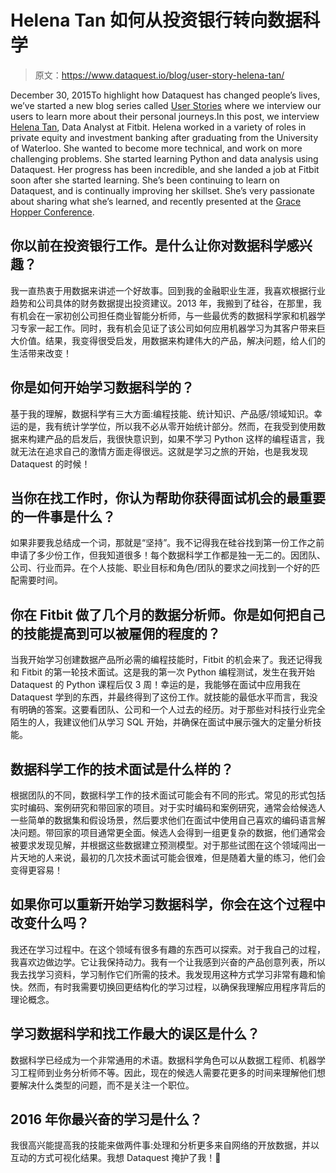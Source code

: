 # Helena Tan 如何从投资银行转向数据科学

> 原文：<https://www.dataquest.io/blog/user-story-helena-tan/>

December 30, 2015To highlight how Dataquest has changed people’s lives, we’ve started a new blog series called [User Stories](https://www.dataquest.io/blog/topics/student-stories/) where we interview our users to learn more about their personal journeys.In this post, we interview [Helena Tan](https://www.linkedin.com/in/helenatan), Data Analyst at Fitbit. Helena worked in a variety of roles in private equity and investment banking after graduating from the University of Waterloo. She wanted to become more technical, and work on more challenging problems. She started learning Python and data analysis using Dataquest. Her progress has been incredible, and she landed a job at Fitbit soon after she started learning. She’s been continuing to learn on Dataquest, and is continually improving her skillset. She’s very passionate about sharing what she’s learned, and recently presented at the [Grace Hopper Conference](https://en.wikipedia.org/wiki/Grace_Hopper_Celebration_of_Women_in_Computing).

## 你以前在投资银行工作。是什么让你对数据科学感兴趣？

我一直热衷于用数据来讲述一个好故事。回到我的金融职业生涯，我喜欢根据行业趋势和公司具体的财务数据提出投资建议。2013 年，我搬到了硅谷，在那里，我有机会在一家初创公司担任商业智能分析师，与一些最优秀的数据科学家和机器学习专家一起工作。同时，我有机会见证了该公司如何应用机器学习为其客户带来巨大价值。结果，我变得很受启发，用数据来构建伟大的产品，解决问题，给人们的生活带来改变！

## 你是如何开始学习数据科学的？

基于我的理解，数据科学有三大方面:编程技能、统计知识、产品感/领域知识。幸运的是，我有统计学学位，所以我不必从零开始统计部分。然而，在我受到使用数据来构建产品的启发后，我很快意识到，如果不学习 Python 这样的编程语言，我就无法在追求自己的激情方面走得很远。这就是学习之旅的开始，也是我发现 Dataquest 的时候！

## 当你在找工作时，你认为帮助你获得面试机会的最重要的一件事是什么？

如果非要我总结成一个词，那就是“坚持”。我不记得我在硅谷找到第一份工作之前申请了多少份工作，但我知道很多！每个数据科学工作都是独一无二的。因团队、公司、行业而异。在个人技能、职业目标和角色/团队的要求之间找到一个好的匹配需要时间。

## 你在 Fitbit 做了几个月的数据分析师。你是如何把自己的技能提高到可以被雇佣的程度的？

当我开始学习创建数据产品所必需的编程技能时，Fitbit 的机会来了。我还记得我和 Fitbit 的第一轮技术面试。这是我的第一次 Python 编程测试，发生在我开始 Dataquest 的 Python 课程后仅 3 周！幸运的是，我能够在面试中应用我在 Dataquest 学到的东西，并最终得到了这份工作。就技能的最低水平而言，我没有明确的答案。这要看团队、公司和一个人过去的经历。对于那些对科技行业完全陌生的人，我建议他们从学习 SQL 开始，并确保在面试中展示强大的定量分析技能。

## 数据科学工作的技术面试是什么样的？

根据团队的不同，数据科学工作的技术面试可能会有不同的形式。常见的形式包括实时编码、案例研究和带回家的项目。对于实时编码和案例研究，通常会给候选人一些简单的数据集和假设场景，然后要求他们在面试中使用自己喜欢的编码语言解决问题。带回家的项目通常更全面。候选人会得到一组更复杂的数据，他们通常会被要求发现见解，并根据这些数据建立预测模型。对于那些试图在这个领域闯出一片天地的人来说，最初的几次技术面试可能会很难，但是随着大量的练习，他们会变得更容易！

## 如果你可以重新开始学习数据科学，你会在这个过程中改变什么吗？

我还在学习过程中。在这个领域有很多有趣的东西可以探索。对于我自己的过程，我喜欢边做边学。它让我保持动力。我有一个让我感到兴奋的产品创意列表，所以我去找学习资料，学习制作它们所需的技术。我发现用这种方式学习非常有趣和愉快。然而，有时我需要切换回更结构化的学习过程，以确保我理解应用程序背后的理论概念。

## 学习数据科学和找工作最大的误区是什么？

数据科学已经成为一个非常通用的术语。数据科学角色可以从数据工程师、机器学习工程师到业务分析师不等。因此，现在的候选人需要花更多的时间来理解他们想要解决什么类型的问题，而不是关注一个职位。

## 2016 年你最兴奋的学习是什么？

我很高兴能提高我的技能来做两件事:处理和分析更多来自网络的开放数据，并以互动的方式可视化结果。我想 Dataquest 掩护了我！🙂
